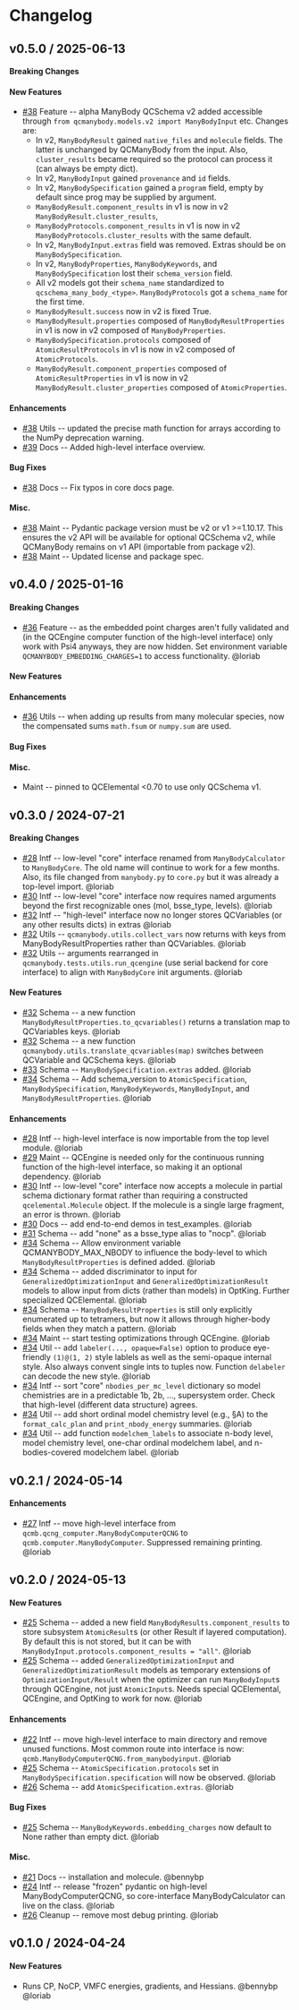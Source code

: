 # Changelog

<!--
## vX.Y.0 / 2025-MM-DD (Unreleased)

#### Breaking Changes

#### New Features

#### Enhancements

#### Bug Fixes

#### Misc.

#### MUST (Unmerged)

#### WIP (Unmerged)
-->


## v0.5.0 / 2025-06-13

#### Breaking Changes

#### New Features
 * [\#38](https://github.com/MolSSI/QCManyBody/pull/38) Feature -- alpha ManyBody QCSchema v2 added
   accessible through `from qcmanybody.models.v2 import ManyBodyInput` etc. Changes are:
   * In v2, ``ManyBodyResult`` gained ``native_files`` and ``molecule`` fields. The latter is
     unchanged by QCManyBody from the input. Also, ``cluster_results`` became required so the
     protocol can process it (can always be empty dict).
   * In v2, ``ManyBodyInput`` gained ``provenance`` and ``id`` fields.
   * In v2, ``ManyBodySpecification`` gained a ``program`` field, empty by default since prog may be supplied by argument.
   * ``ManyBodyResult.component_results`` in v1 is now in v2 ``ManyBodyResult.cluster_results``,
   * ``ManyBodyProtocols.component_results`` in v1 is now in v2 ``ManyBodyProtocols.cluster_results`` with the same default.
   * In v2, ``ManyBodyInput.extras`` field was removed. Extras should be on ``ManyBodySpecification``.
   * In v2, ``ManyBodyProperties``, ``ManyBodyKeywords``, and ``ManyBodySpecification`` lost their ``schema_version`` field.
   * All v2 models got their ``schema_name`` standardized to ``qcschema_many_body_<type>``.
     ``ManyBodyProtocols`` got a ``schema_name`` for the first time.
   * ``ManyBodyResult.success`` now in v2 is fixed True.
   * ``ManyBodyResult.properties`` composed of ``ManyBodyResultProperties`` in v1 is now in v2
     composed of ``ManyBodyProperties``.
   * ``ManyBodySpecification.protocols`` composed of ``AtomicResultProtocols`` in v1 is now in v2
     composed of ``AtomicProtocols``.
   * ``ManyBodyResult.component_properties`` composed of ``AtomicResultProperties`` in v1 is now in v2
     ``ManyBodyResult.cluster_properties`` composed of ``AtomicProperties``.

#### Enhancements
 * [\#38](https://github.com/MolSSI/QCManyBody/pull/38) Utils -- updated the precise math function
   for arrays according to the NumPy deprecation warning.
 * [\#39](https://github.com/MolSSI/QCManyBody/pull/39) Docs -- Added high-level interface overview.

#### Bug Fixes
 * [\#38](https://github.com/MolSSI/QCManyBody/pull/38) Docs -- Fix typos in core docs page.

#### Misc.
 * [\#38](https://github.com/MolSSI/QCManyBody/pull/38) Maint -- Pydantic package version must be v2
   or v1 >=1.10.17. This ensures the v2 API will be available for optional QCSchema v2, while QCManyBody
   remains on v1 API (importable from package v2).
 * [\#38](https://github.com/MolSSI/QCManyBody/pull/38) Maint -- Updated license and package spec.


## v0.4.0 / 2025-01-16

#### Breaking Changes
 * [\#36](https://github.com/MolSSI/QCManyBody/pull/36) Feature -- as the embedded point charges aren't fully validated
   and (in the QCEngine computer function of the high-level interface) only work with Psi4 anyways, they are now hidden.
   Set environment variable `QCMANYBODY_EMBEDDING_CHARGES=1` to access functionality. @loriab

#### New Features

#### Enhancements
 * [\#36](https://github.com/MolSSI/QCManyBody/pull/36) Utils -- when adding up results from many molecular species,
   now the compensated sums `math.fsum` or `numpy.sum` are used.

#### Bug Fixes

#### Misc.
 * Maint -- pinned to QCElemental <0.70 to use only QCSchema v1.


## v0.3.0 / 2024-07-21

#### Breaking Changes

 * [\#28](https://github.com/MolSSI/QCManyBody/pull/28) Intf -- low-level "core" interface renamed from
   `ManyBodyCalculator` to `ManyBodyCore`. The old name will continue to work for a few months. Also, its file changed
   from `manybody.py` to `core.py` but it was already a top-level import. @loriab
 * [\#30](https://github.com/MolSSI/QCManyBody/pull/30) Intf -- low-level "core" interface now requires named arguments
   beyond the first recognizable ones (mol, bsse_type, levels). @loriab
 * [\#32](https://github.com/MolSSI/QCManyBody/pull/32) Intf -- "high-level" interface now no longer stores QCVariables
   (or any other results dicts) in extras @loriab
 * [\#32](https://github.com/MolSSI/QCManyBody/pull/32) Utils -- `qcmanybody.utils.collect_vars` now returns with keys
    from ManyBodyResultProperties rather than QCVariables. @loriab
 * [\#32](https://github.com/MolSSI/QCManyBody/pull/32) Utils -- arguments rearranged in
   `qcmanybody.tests.utils.run_qcengine` (use serial backend for core interface) to align with `ManyBodyCore` init
   arguments. @loriab

#### New Features

 * [\#32](https://github.com/MolSSI/QCManyBody/pull/32) Schema -- a new function
   `ManyBodyResultProperties.to_qcvariables()` returns a translation map to QCVariables keys. @loriab
 * [\#32](https://github.com/MolSSI/QCManyBody/pull/32) Schema -- a new function
   `qcmanybody.utils.translate_qcvariables(map)` switches between QCVariable and QCSchema keys. @loriab
 * [\#33](https://github.com/MolSSI/QCManyBody/pull/33) Schema -- `ManyBodySpecification.extras` added. @loriab
 * [\#34](https://github.com/MolSSI/QCManyBody/pull/34) Schema -- Add schema_version to `AtomicSpecification`,
   `ManyBodySpecification`, `ManyBodyKeywords`, `ManyBodyInput`, and `ManyBodyResultProperties`. @loriab

#### Enhancements

 * [\#28](https://github.com/MolSSI/QCManyBody/pull/28) Intf -- high-level interface is now importable from the top level
   module. @loriab
 * [\#29](https://github.com/MolSSI/QCManyBody/pull/29) Maint -- QCEngine is needed only for the continuous running
   function of the high-level interface, so making it an optional dependency. @loriab
 * [\#30](https://github.com/MolSSI/QCManyBody/pull/30) Intf -- low-level "core" interface now accepts a molecule in
   partial schema dictionary format rather than requiring a constructed `qcelemental.Molecule` object. If the molecule
   is a single large fragment, an error is thrown. @loriab
 * [\#30](https://github.com/MolSSI/QCManyBody/pull/30) Docs -- add end-to-end demos in test_examples. @loriab
 * [\#31](https://github.com/MolSSI/QCManyBody/pull/31) Schema -- add "none" as a bsse_type alias to "nocp". @loriab
 * [\#34](https://github.com/MolSSI/QCManyBody/pull/34) Schema -- Allow environment variable QCMANYBODY_MAX_NBODY to
   influence the body-level to which `ManyBodyResultProperties` is defined added. @loriab
 * [\#34](https://github.com/MolSSI/QCManyBody/pull/34) Schema -- added discriminator to input for
   `GeneralizedOptimizationInput` and `GeneralizedOptimizationResult` models to allow input from dicts (rather than
   models) in OptKing. Further specialized QCElemental. @loriab
 * [\#34](https://github.com/MolSSI/QCManyBody/pull/34) Schema -- `ManyBodyResultProperties` is still only explicitly
   enumerated up to tetramers, but now it allows through higher-body fields when they match a pattern. @loriab
 * [\#34](https://github.com/MolSSI/QCManyBody/pull/34) Maint -- start testing optimizations through QCEngine. @loriab
 * [\#34](https://github.com/MolSSI/QCManyBody/pull/34) Util -- add `labeler(..., opaque=False)` option to produce
   eye-friendly `(1)@(1, 2)` style lablels as well as the semi-opaque internal style. Also always convent single ints
   to tuples now. Function `delabeler` can decode the new style. @loriab
 * [\#34](https://github.com/MolSSI/QCManyBody/pull/34) Intf -- sort "core" `nbodies_per_mc_level` dictionary so model
   chemistries are in a predictable 1b, 2b, ..., supersystem order. Check that high-level (different data structure) agrees.
 * [\#34](https://github.com/MolSSI/QCManyBody/pull/34) Util -- add short ordinal model chemistry level (e.g., §A) to the
   `format_calc_plan` and `print_nbody_energy` summaries. @loriab
 * [\#34](https://github.com/MolSSI/QCManyBody/pull/34) Util -- add function `modelchem_labels` to associate n-body
   level, model chemistry level, one-char ordinal modelchem label, and n-bodies-covered modelchem label. @loriab


## v0.2.1 / 2024-05-14

#### Enhancements

* [\#27](https://github.com/MolSSI/QCManyBody/pull/27) Intf -- move high-level interface from
  `qcmb.qcng_computer.ManyBodyComputerQCNG` to `qcmb.computer.ManyBodyComputer`. Suppressed remaining printing. @loriab


## v0.2.0 / 2024-05-13

#### New Features

* [\#25](https://github.com/MolSSI/QCManyBody/pull/25) Schema -- added a new field `ManyBodyResults.component_results`
  to store subsystem `AtomicResult`s (or other Result if layered computation). By default this is not stored, but it can
  be with `ManyBodyInput.protocols.component_results = "all"`. @loriab
* [\#25](https://github.com/MolSSI/QCManyBody/pull/25) Schema -- added `GeneralizedOptimizationInput` and
  `GeneralizedOptimizationResult` models as temporary extensions of `OptimizationInput/Result` when the optimizer can
  run `ManyBodyInput`s through QCEngine, not just `AtomicInput`s. Needs special QCElemental, QCEngine, and OptKing to
  work for now. @loriab

#### Enhancements

* [\#22](https://github.com/MolSSI/QCManyBody/pull/22) Intf -- move high-level interface to main directory and remove
  unused functions. Most common route into interface is now: `qcmb.ManyBodyComputerQCNG.from_manybodyinput`. @loriab
* [\#25](https://github.com/MolSSI/QCManyBody/pull/25) Schema -- `AtomicSpecification.protocols` set in
  `ManyBodySpecification.specification` will now be observed. @loriab
* [\#26](https://github.com/MolSSI/QCManyBody/pull/26) Schema -- add `AtomicSpecification.extras`. @loriab

#### Bug Fixes

* [\#25](https://github.com/MolSSI/QCManyBody/pull/25) Schema -- `ManyBodyKeywords.embedding_charges` now default to None
  rather than empty dict. @loriab

#### Misc.

* [\#21](https://github.com/MolSSI/QCManyBody/pull/21) Docs -- installation and molecule. @bennybp
* [\#24](https://github.com/MolSSI/QCManyBody/pull/24) Intf -- release "frozen" pydantic on high-level
  ManyBodyComputerQCNG, so core-interface ManyBodyCalculator can live on the class. @loriab
* [\#26](https://github.com/MolSSI/QCManyBody/pull/26) Cleanup -- remove most debug printing. @loriab


## v0.1.0 / 2024-04-24

#### New Features

* Runs CP, NoCP, VMFC energies, gradients, and Hessians. @bennybp @loriab
